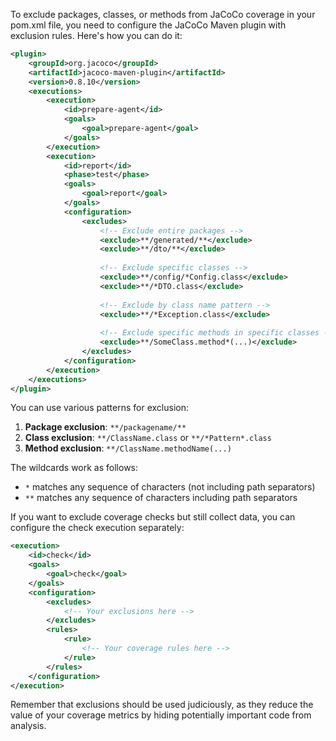 To exclude packages, classes, or methods from JaCoCo coverage in your pom.xml file, you need to configure the JaCoCo Maven plugin with exclusion rules. Here's how you can do it:

```xml
<plugin>
    <groupId>org.jacoco</groupId>
    <artifactId>jacoco-maven-plugin</artifactId>
    <version>0.8.10</version>
    <executions>
        <execution>
            <id>prepare-agent</id>
            <goals>
                <goal>prepare-agent</goal>
            </goals>
        </execution>
        <execution>
            <id>report</id>
            <phase>test</phase>
            <goals>
                <goal>report</goal>
            </goals>
            <configuration>
                <excludes>
                    <!-- Exclude entire packages -->
                    <exclude>**/generated/**</exclude>
                    <exclude>**/dto/**</exclude>
                    
                    <!-- Exclude specific classes -->
                    <exclude>**/config/*Config.class</exclude>
                    <exclude>**/*DTO.class</exclude>
                    
                    <!-- Exclude by class name pattern -->
                    <exclude>**/*Exception.class</exclude>
                    
                    <!-- Exclude specific methods in specific classes -->
                    <exclude>**/SomeClass.method*(...)</exclude>
                </excludes>
            </configuration>
        </execution>
    </executions>
</plugin>
```

You can use various patterns for exclusion:

1. **Package exclusion**: `**/packagename/**`
2. **Class exclusion**: `**/ClassName.class` or `**/*Pattern*.class`
3. **Method exclusion**: `**/ClassName.methodName(...)`

The wildcards work as follows:
- `*` matches any sequence of characters (not including path separators)
- `**` matches any sequence of characters including path separators

If you want to exclude coverage checks but still collect data, you can configure the check execution separately:

```xml
<execution>
    <id>check</id>
    <goals>
        <goal>check</goal>
    </goals>
    <configuration>
        <excludes>
            <!-- Your exclusions here -->
        </excludes>
        <rules>
            <rule>
                <!-- Your coverage rules here -->
            </rule>
        </rules>
    </configuration>
</execution>
```

Remember that exclusions should be used judiciously, as they reduce the value of your coverage metrics by hiding potentially important code from analysis.
